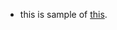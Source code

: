 * this is sample of [this](https://medium.com/@fishpercolator/how-to-separate-frontend-backend-with-rails-api-nuxt-js-and-devise-jwt-cf7dd9da9d16).
